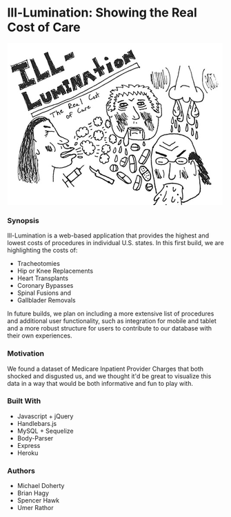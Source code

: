 # Ill-Lumination: Showing the Real Cost of Care

![Alt Text](public/assets/img/illumination.jpg)

### Synopsis

Ill-Lumination is a web-based application that provides the highest and lowest costs of procedures in individual U.S. states.  In this first build, we are highlighting the costs of:

* Tracheotomies 
* Hip or Knee Replacements
* Heart Transplants
* Coronary Bypasses
* Spinal Fusions
  and
* Gallblader Removals

In future builds, we plan on including a more extensive list of procedures and additional user functionality, such as integration for mobile and tablet and a more robust structure for users to contribute to our database with their own experiences.  

### Motivation

We found a dataset of Medicare Inpatient Provider Charges that both shocked and disgusted us, and we thought it'd be great to visualize this data in a way that would be both informative and fun to play with.  

### Built With

* Javascript + jQuery
* Handlebars.js
* MySQL + Sequelize
* Body-Parser
* Express
* Heroku


### Authors

* Michael Doherty
* Brian Hagy
* Spencer Hawk
* Umer Rathor
